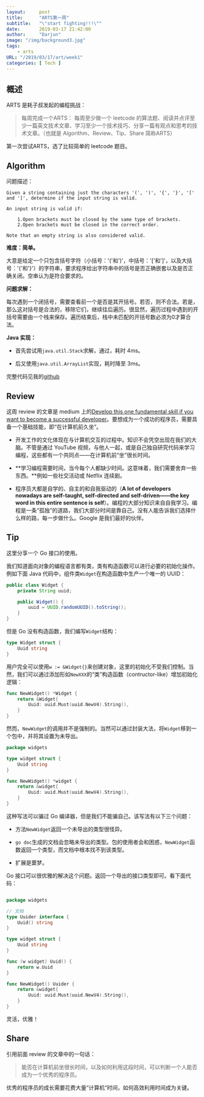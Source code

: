 ```yaml
---
layout:     post
title:      "ARTS第一周"
subtitle:   "\"start fighting!!!\""
date:       2019-03-17 21:42:00
author:     "Darjun"
image: "/img/background3.jpg"
tags:
    - arts
URL: "/2019/03/17/art/week1"
categories: [ Tech ]
---
```


## 概述

ARTS 是耗子叔发起的编程挑战：

> 每周完成一个ARTS： 每周至少做一个 leetcode 的算法题、阅读并点评至少一篇英文技术文章、学习至少一个技术技巧、分享一篇有观点和思考的技术文章。（也就是 Algorithm、Review、Tip、Share 简称ARTS）

第一次尝试ARTS，选了比较简单的 leetcode 题目。

## Algorithm

问题描述：
```
Given a string containing just the characters '(', ')', '{', '}', '[' and ']', determine if the input string is valid.

An input string is valid if:

    1.Open brackets must be closed by the same type of brackets.
    2.Open brackets must be closed in the correct order.

Note that an empty string is also considered valid.
```

**难度：简单。**

大意是给定一个只包含括号字符（小括号：'('和')'，中括号：'['和']'，以及大括号：'{'和'}'）的字符串，要求程序给出字符串中的括号是否正确嵌套以及是否正确关闭。空串认为是符合要求的。

**问题求解：**

每次遇到一个闭括号，需要查看前一个是否是其开括号。若否，则不合法。若是，那么这对括号是合法的，移除它们，继续往后遍历。很显然，遍历过程中遇到的开括号需要由一个栈来保存。遍历结束后，栈中未匹配的开括号数必须为0才算合法。

**Java 实现：**

* 首先尝试用`java.util.Stack`求解，通过，耗时 4ms。

* 后又使用`java.util.ArrayList`实现，耗时降至 3ms。

完整代码见我的[github](https://github.com/darjun/leetcode/tree/master/algorithms/java/20-validParentheses)

## Review

这周 review 的文章是 medium 上的[Develop this one fundamental skill if you want to become a successful developer](https://medium.com/@PurpleGreenLemon/develop-this-one-fundamental-skill-if-you-want-to-become-a-successful-developer-95977489652e)。要想成为一个成功的程序员，需要具备一个基础技能，即“在计算机前久坐”。

* 开发工作的文化体现在与计算机交互的过程中。知识不会凭空出现在我们的大脑。不管是通过 YouTube 视频，与他人一起，或是自己独自研究代码来学习编程，这些都有一个共同点——在计算机前“坐”很长时间。

* **学习编程需要时间，当今每个人都缺少时间。这意味着，我们需要舍弃一些东西。**例如一些社交活动或 Netflix 连续剧。

* 程序员大都是自学的、自主的和自我驱动的（**A lot of developers nowadays are self-taught, self-directed and self-driven——the key word in this entire sentence is self**）。编程的大部分知识来自自我学习。编程是一条“孤独”的道路，我们大部分时间是靠自己。没有人能告诉我们选择什么样的路，每一步做什么。Google 是我们最好的伙伴。

## Tip

这里分享一个 Go 接口的使用。

我们知道面向对象的编程语言都有类，类有构造函数可以进行必要的初始化操作。例如下面 Java 代码中，组件类`Widget`在构造函数中生产一个唯一的 UUID：

```java
public class Widget {
    private String uuid;

    public Widget() {
        uuid = UUID.randomUUID().toString();
    }
}
```

但是 Go 没有构造函数，我们编写`Widget`结构：

```go
type Widget struct {
    Uuid string
}
```

用户完全可以使用`w := &Widget{}`来创建对象，这里的初始化不受我们控制。当然，我们可以通过添加形如`NewXXX`的“类”构造函数（contructor-like）增加初始化逻辑：
```go
func NewWidget() *Widget {
    return &Widget{
        Uuid: uuid.Must(uuid.NewV4).String(),
    }
}
```

然而，`NewWidget`的调用并不是强制的。当然可以通过封装大法，将`Widget`移到一个包中，并将其设置为未导出。

```go
package widgets

type widget struct {
    Uuid string
}

func NewWidget() *widget {
    return &widget{
        Uuid: uuid.Must(uuid.NewV4).String(),
    }
}
```

这种写法可以骗过 Go 编译器，但是我们不能骗自己。该写法有以下三个问题：

* 方法`NewWidget`返回一个未导出的类型很怪异。

* `go doc`生成的文档会忽略未导出的类型。包的使用者会和困惑，`NewWidget`函数返回一个类型，而文档中根本找不到该类型。

* 扩展是噩梦。

Go 接口可以很优雅的解决这个问题。返回一个导出的接口类型即可。看下面代码：

```go

package widgets

// 文档
type Uuider interface {
    Uuid() string
}

type widget struct {
    Uuid string
}

func (w widget) Uuid() {
    return w.Uuid
}

func NewWidget() Uuider {
    return &widget{
        Uuid: uuid.Must(uuid.NewV4).String(),
    }
}
```

灵活，优雅！

## Share

引用前面 review 的文章中的一句话：

> 能否在计算机前坐很长时间，以及如何利用这段时间，可以判断一个人能否成为一个优秀的程序员。

优秀的程序员的成长需要花费大量“计算机”时间，如何高效利用时间成为关键。